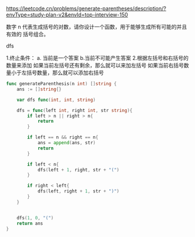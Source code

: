 https://leetcode.cn/problems/generate-parentheses/description/?envType=study-plan-v2&envId=top-interview-150

数字 n 代表生成括号的对数，请你设计一个函数，用于能够生成所有可能的并且 有效的 括号组合。


dfs

1.终止条件： a. 当前是一个答案 b.当前不可能产生答案
2.根据左括号和右括号的数量来添加
如果当前左括号还有剩余，那么就可以来加左括号
如果当前右括号数量小于左括号数量，那么就可以添加右括号


```go
func generateParenthesis(n int) []string {
    ans := []string{}

    var dfs func(int, int, string)

    dfs = func(left int, right int, str string){
        if left > n || right > n{
            return 
        }

        if left == n && right == n{
            ans = append(ans, str)
            return 
        }

        if left < n{
            dfs(left + 1, right, str + "(")
        }

        if right < left{
            dfs(left, right + 1, str + ")")
        }
    }


    dfs(1, 0, "(")
    return ans
}
```